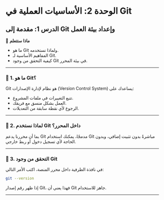 # الوحدة 2: الأساسيات العملية في Git
## الدرس 1: مقدمة إلى Git وإعداد بيئة العمل

🧠 **ماذا ستتعلم**
* ما هو Git ولماذا نستخدمه.
* المفاهيم الأساسية لـ Git.
* كيفية التحقق من وجود Git في بيئة المحرر.

---

### 🧾 1. ما هو Git؟
Git هو نظام لإدارة الإصدارات (Version Control System) يساعدك على:
* تتبع التغييرات في ملفات المشروع.
* العمل بشكل منسق مع فريقك.
* الرجوع لأي نقطة سابقة من التعديلات.

---

### 🧾 2. لماذا نستخدم Git داخل المحرر؟
بما أن محررنا يدعم Git مدمجًا، يمكنك استخدام Git مباشرةً بدون تثبيت إضافي، وبدون الحاجة لأي تسجيل دخول أو ربط خارجي.

---

### 🧾 3. التحقق من وجود Git
في نافذة الطرفية داخل محرر المنصة، اكتب الأمر التالي:
```bash
git --version
```
إذا ظهر رقم إصدار Git، فهذا يعني أن Git جاهز للاستخدام.

---